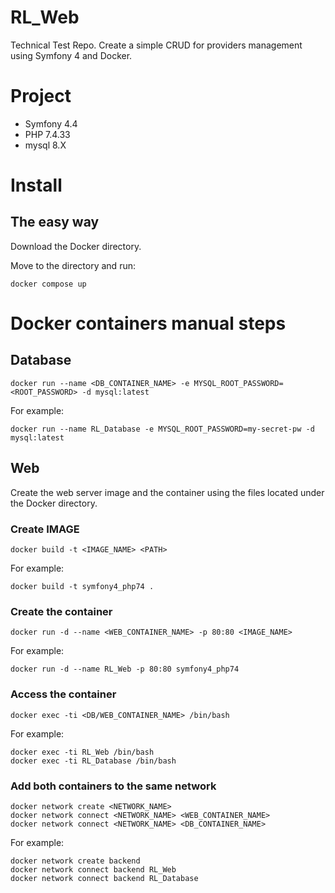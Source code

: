 # RL_Web
Technical Test Repo.
Create a simple CRUD for providers management using Symfony 4 and Docker.

# Project
- Symfony 4.4
- PHP 7.4.33
- mysql 8.X

# Install
## The easy way 
Download the Docker directory.

Move to the directory and run:

    docker compose up


# Docker containers manual steps
## Database
    docker run --name <DB_CONTAINER_NAME> -e MYSQL_ROOT_PASSWORD=<ROOT_PASSWORD> -d mysql:latest

For example:

    docker run --name RL_Database -e MYSQL_ROOT_PASSWORD=my-secret-pw -d mysql:latest


## Web
Create the web server image and the container using the files located under the Docker directory.

### Create IMAGE
    docker build -t <IMAGE_NAME> <PATH>

For example:

    docker build -t symfony4_php74 .

### Create the container
    docker run -d --name <WEB_CONTAINER_NAME> -p 80:80 <IMAGE_NAME>

For example:

    docker run -d --name RL_Web -p 80:80 symfony4_php74


### Access the container
    docker exec -ti <DB/WEB_CONTAINER_NAME> /bin/bash

For example:

    docker exec -ti RL_Web /bin/bash
    docker exec -ti RL_Database /bin/bash

### Add both containers to the same network

    docker network create <NETWORK_NAME>
    docker network connect <NETWORK_NAME> <WEB_CONTAINER_NAME>
    docker network connect <NETWORK_NAME> <DB_CONTAINER_NAME>

For example:
    
    docker network create backend
    docker network connect backend RL_Web
    docker network connect backend RL_Database

